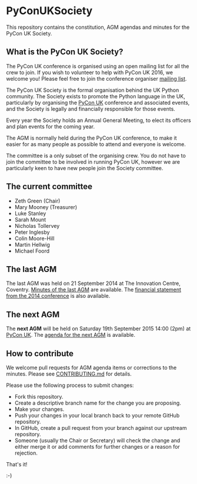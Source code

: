 # PyConUKSociety

This repository contains the constitution, AGM agendas and minutes for
the PyCon UK Society.

## What is the PyCon UK Society?

The PyCon UK conference is organised using an open mailing list for
all the crew to join. If you wish to volunteer to help with PyCon UK
2016, we welcome you! Please feel free to join the conference
organiser [mailing list](https://mail.python.org/mailman/listinfo/pyconuk-adm).

The PyCon UK Society is the formal organisation behind the UK Python
community.  The Society exists to promote the Python language in the
UK, particularly by organising the [PyCon UK](http://pyconuk.org/)
conference and associated events, and the Society is legally and
financially responsible for those events.

Every year the Society holds an Annual General Meeting, to elect its
officers and plan events for the coming year.

The AGM is normally held during the PyCon UK conference, to make it
easier for as many people as possible to attend and everyone is
welcome.

The committee is a only subset of the organising crew. You do not have
to join the committee to be involved in running PyCon UK, however we
are particularly keen to have new people join the Society committee.

## The current committee

 * Zeth Green (Chair)
 * Mary Mooney (Treasurer)
 * Luke Stanley
 * Sarah Mount
 * Nicholas Tollervey
 * Peter Inglesby
 * Colin Moore-Hill
 * Martin Hellwig
 * Michael Foord

## The last AGM

The last AGM was held on 21 September 2014 at The Innovation Centre, Coventry.
[Minutes of the last AGM](agm_minutes/2014AGM_minutes.md) are available.
The [financial statement from the 2014 conference](agm_finances/2014AGM_finances.md) is also available.

## The next AGM

The **next AGM** will be held on Saturday 19th September 2015 14:00
(2pm) at [PyCon UK](http://pyconuk.org/).  The [agenda for the next
AGM](agm_agendas/2015AGM_agenda.md) is available.

## How to contribute

We welcome pull requests for AGM agenda items or corrections to the minutes.
Please see [CONTRIBUTING.md](CONTRIBUTING.md) for details.

Please use the following process to submit changes:

* Fork this repository.
* Create a descriptive branch name for the change you are proposing.
* Make your changes.
* Push your changes in your local branch back to your remote GitHub repository.
* In GitHub, create a pull request from your branch against our upstream repository.
* Someone (usually the Chair or Secretary) will check the change and either merge it or add comments for further changes or a reason for rejection.

That's it!

:-)
